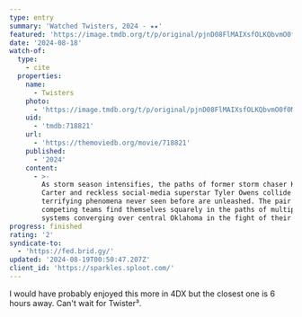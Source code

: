 ```yaml
---
type: entry
summary: 'Watched Twisters, 2024 - ★★'
featured: 'https://image.tmdb.org/t/p/original/pjnD08FlMAIXsfOLKQbvmO0f0MD.jpg'
date: '2024-08-18'
watch-of:
  type:
    - cite
  properties:
    name:
      - Twisters
    photo:
      - 'https://image.tmdb.org/t/p/original/pjnD08FlMAIXsfOLKQbvmO0f0MD.jpg'
    uid:
      - 'tmdb:718821'
    url:
      - 'https://themoviedb.org/movie/718821'
    published:
      - '2024'
    content:
      - >-
        As storm season intensifies, the paths of former storm chaser Kate
        Carter and reckless social-media superstar Tyler Owens collide when
        terrifying phenomena never seen before are unleashed. The pair and their
        competing teams find themselves squarely in the paths of multiple storm
        systems converging over central Oklahoma in the fight of their lives.
progress: finished
rating: '2'
syndicate-to:
  - 'https://fed.brid.gy/'
updated: '2024-08-19T00:50:47.207Z'
client_id: 'https://sparkles.sploot.com/'
---
```

I would have probably enjoyed this more in 4DX but the closest one is 6 hours away. Can't wait for Twister³.

